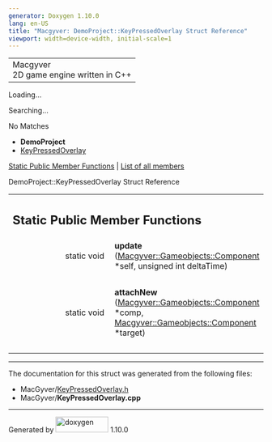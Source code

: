 ```yaml
---
generator: Doxygen 1.10.0
lang: en-US
title: "Macgyver: DemoProject::KeyPressedOverlay Struct Reference"
viewport: width=device-width, initial-scale=1
---
```


<div id="top">

<div id="titlearea">

<table data-cellspacing="0" data-cellpadding="0">
<colgroup>
<col style="width: 100%" />
</colgroup>
<tbody>
<tr id="projectrow" class="odd">
<td id="projectalign"><div id="projectname">
Macgyver
</div>
<div id="projectbrief">
2D game engine written in C++
</div></td>
</tr>
</tbody>
</table>

</div>

<div id="main-nav">

</div>

<div id="MSearchSelectWindow"
onmouseover="return searchBox.OnSearchSelectShow()"
onmouseout="return searchBox.OnSearchSelectHide()"
onkeydown="return searchBox.OnSearchSelectKey(event)">

</div>

<div id="MSearchResultsWindow">

<div id="MSearchResults">

<div class="SRPage">

<div id="SRIndex">

<div id="SRResults">

</div>

<div id="Loading" class="SRStatus">

Loading...

</div>

<div id="Searching" class="SRStatus">

Searching...

</div>

<div id="NoMatches" class="SRStatus">

No Matches

</div>

</div>

</div>

</div>

</div>

<div id="nav-path" class="navpath">

- **DemoProject**
- <a href="struct_demo_project_1_1_key_pressed_overlay.html"
  class="el">KeyPressedOverlay</a>

</div>

</div>

<div class="header">

<div class="summary">

[Static Public Member Functions](#pub-static-methods) \| [List of all
members](struct_demo_project_1_1_key_pressed_overlay-members.html)

</div>

<div class="headertitle">

<div class="title">

DemoProject::KeyPressedOverlay Struct Reference

</div>

</div>

</div>

<div class="contents">

<table class="memberdecls">
<colgroup>
<col style="width: 50%" />
<col style="width: 50%" />
</colgroup>
<tbody>
<tr class="odd heading">
<td colspan="2"><h2 id="static-public-member-functions"
class="groupheader"><span id="pub-static-methods"></span> Static Public
Member Functions</h2></td>
</tr>
<tr id="r_ad92cf04147073e06edabda120713e1fd"
class="even memitem:ad92cf04147073e06edabda120713e1fd">
<td class="memItemLeft" style="text-align: right;"
data-valign="top"><span id="ad92cf04147073e06edabda120713e1fd"></span>
static void </td>
<td class="memItemRight" data-valign="bottom"><strong>update</strong>
(<a href="class_macgyver_1_1_gameobjects_1_1_component.html"
class="el">Macgyver::Gameobjects::Component</a> *self, unsigned int
deltaTime)</td>
</tr>
<tr class="odd separator:ad92cf04147073e06edabda120713e1fd">
<td colspan="2" class="memSeparator"> </td>
</tr>
<tr id="r_afdeb35942e93ccaaea204d410c81c351"
class="even memitem:afdeb35942e93ccaaea204d410c81c351">
<td class="memItemLeft" style="text-align: right;"
data-valign="top"><span id="afdeb35942e93ccaaea204d410c81c351"></span>
static void </td>
<td class="memItemRight" data-valign="bottom"><strong>attachNew</strong>
(<a href="class_macgyver_1_1_gameobjects_1_1_component.html"
class="el">Macgyver::Gameobjects::Component</a> *comp, <a
href="class_macgyver_1_1_gameobjects_1_1_component.html"
class="el">Macgyver::Gameobjects::Component</a> *target)</td>
</tr>
<tr class="odd separator:afdeb35942e93ccaaea204d410c81c351">
<td colspan="2" class="memSeparator"> </td>
</tr>
</tbody>
</table>

------------------------------------------------------------------------

The documentation for this struct was generated from the following
files:

- MacGyver/<a href="_key_pressed_overlay_8h_source.html"
  class="el">KeyPressedOverlay.h</a>
- MacGyver/**KeyPressedOverlay.cpp**

</div>

------------------------------------------------------------------------

<span class="small">Generated
by [<img src="doxygen.svg" class="footer" width="104" height="31"
alt="doxygen" />](https://www.doxygen.org/index.html) 1.10.0</span>

